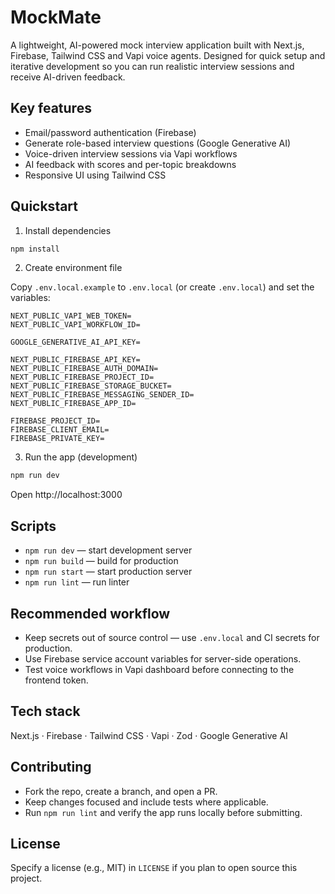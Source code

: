 # MockMate

A lightweight, AI-powered mock interview application built with Next.js, Firebase, Tailwind CSS and Vapi voice agents. Designed for quick setup and iterative development so you can run realistic interview sessions and receive AI-driven feedback.

## Key features

- Email/password authentication (Firebase)
- Generate role-based interview questions (Google Generative AI)
- Voice-driven interview sessions via Vapi workflows
- AI feedback with scores and per-topic breakdowns
- Responsive UI using Tailwind CSS

## Quickstart

1. Install dependencies

```bash
npm install
```

2. Create environment file

Copy `.env.local.example` to `.env.local` (or create `.env.local`) and set the variables:

```env
NEXT_PUBLIC_VAPI_WEB_TOKEN=
NEXT_PUBLIC_VAPI_WORKFLOW_ID=

GOOGLE_GENERATIVE_AI_API_KEY=

NEXT_PUBLIC_FIREBASE_API_KEY=
NEXT_PUBLIC_FIREBASE_AUTH_DOMAIN=
NEXT_PUBLIC_FIREBASE_PROJECT_ID=
NEXT_PUBLIC_FIREBASE_STORAGE_BUCKET=
NEXT_PUBLIC_FIREBASE_MESSAGING_SENDER_ID=
NEXT_PUBLIC_FIREBASE_APP_ID=

FIREBASE_PROJECT_ID=
FIREBASE_CLIENT_EMAIL=
FIREBASE_PRIVATE_KEY=
```

3. Run the app (development)

```bash
npm run dev
```

Open http://localhost:3000

## Scripts

- `npm run dev` — start development server
- `npm run build` — build for production
- `npm run start` — start production server
- `npm run lint` — run linter

## Recommended workflow

- Keep secrets out of source control — use `.env.local` and CI secrets for production.
- Use Firebase service account variables for server-side operations.
- Test voice workflows in Vapi dashboard before connecting to the frontend token.

## Tech stack

Next.js · Firebase · Tailwind CSS · Vapi · Zod · Google Generative AI

## Contributing

- Fork the repo, create a branch, and open a PR.
- Keep changes focused and include tests where applicable.
- Run `npm run lint` and verify the app runs locally before submitting.

## License

Specify a license (e.g., MIT) in `LICENSE` if you plan to open source this project.
